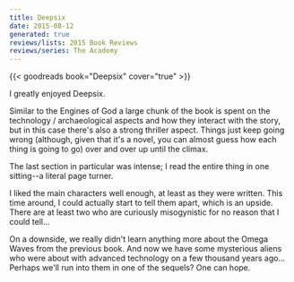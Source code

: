 ```yaml
---
title: Deepsix
date: 2015-08-12
generated: true
reviews/lists: 2015 Book Reviews
reviews/series: The Academy
---
```

{{< goodreads book="Deepsix" cover="true" >}}

I greatly enjoyed Deepsix.  

Similar to the Engines of God a large chunk of the book is spent on the technology / archaeological aspects and how they interact with the story, but in this case there's also a strong thriller aspect. Things just keep going wrong (although, given that it's a novel, you can almost guess how each thing is going to go) over and over up until the climax.  

<!--more-->

The last section in particular was intense; I read the entire thing in one sitting--a literal page turner.  

I liked the main characters well enough, at least as they were written. This time around, I could actually start to tell them apart, which is an upside. There are at least two who are curiously misogynistic for no reason that I could tell...  

On a downside, we really didn't learn anything more about the Omega Waves from the previous book. And now we have some mysterious aliens who were about with advanced technology on a few thousand years ago... Perhaps we'll run into them in one of the sequels? One can hope.  


